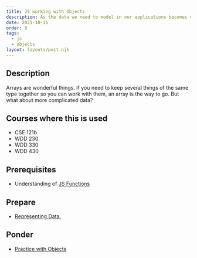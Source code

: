 ```yaml
---
title: JS working with Objects
description: As the data we need to model in our applications becomes more complex simple arrays often fall short. Enter Objects.
date: 2021-10-15
order: 8
tags:
  - js
  - objects
layout: layouts/post.njk
---
```


## Description

Arrays are wonderful things. If you need to keep several things of the same type together so you can work with them, an array is the way to go. But what about more complicated data?

## Courses where this is used

- CSE 121b
- WDD 230
- WDD 330
- WDD 430

## Prerequisites

- Understanding of [JS Functions](../../js/organizing-functions)

## Prepare

- [Representing Data.](prepare1/)

## Ponder

- [Practice with Objects](ponder1/)
